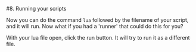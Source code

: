 #8. Running your scripts

Now you can do the command `lua` followed by the filename of your script, and it will
run. Now what if you had a 'runner' that could do this for you?

With your lua file open, click the run button. It will try to run it as a different file.

